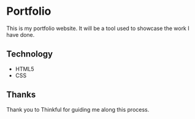 # Portfolio

This is my portfolio website. It will be a tool used to showcase the work I have done.

## Technology
* HTML5
* CSS

## Thanks

Thank you to Thinkful for guiding me along this process.
